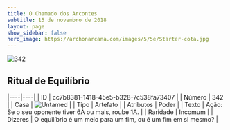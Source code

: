 ```yaml
---
title: O Chamado dos Arcontes
subtitle: 15 de novembro de 2018
layout: page
show_sidebar: false
hero_image: https://archonarcana.com/images/5/5e/Starter-cota.jpg
---
```


![342](https://cdn.keyforgegame.com/media/card_front/pt/341_342_CCCJH6Q4C2GR_pt.png)

## Ritual de Equilíbrio

|----|----|
| ID | cc7b8381-1418-45e5-b328-7c538fa73407 |
| Número | 342 |
| Casa | ![Untamed](https://archonarcana.com/images/thumb/b/bd/Untamed.png/22px-Untamed.png "Indomados") |
| Tipo | Artefato |
| Atributos | Poder |
| Texto | Ação: Se o seu oponente tiver 6A ou mais, roube 1A. |
| Raridade | Incomum |
| Dizeres | O equilíbrio é um meio para um fim,  ou é um fim em si mesmo? |
